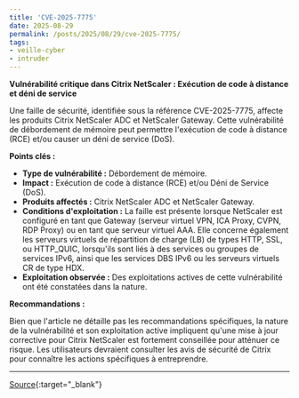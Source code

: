 ```yaml
---
title: 'CVE-2025-7775'
date: 2025-08-29
permalink: /posts/2025/08/29/cve-2025-7775/
tags:
- veille-cyber
- intruder
---
```

**Vulnérabilité critique dans Citrix NetScaler : Exécution de code à distance et déni de service**

Une faille de sécurité, identifiée sous la référence CVE-2025-7775, affecte les produits Citrix NetScaler ADC et NetScaler Gateway. Cette vulnérabilité de débordement de mémoire peut permettre l'exécution de code à distance (RCE) et/ou causer un déni de service (DoS).

**Points clés :**

*   **Type de vulnérabilité :** Débordement de mémoire.
*   **Impact :** Exécution de code à distance (RCE) et/ou Déni de Service (DoS).
*   **Produits affectés :** Citrix NetScaler ADC et NetScaler Gateway.
*   **Conditions d'exploitation :** La faille est présente lorsque NetScaler est configuré en tant que Gateway (serveur virtuel VPN, ICA Proxy, CVPN, RDP Proxy) ou en tant que serveur virtuel AAA. Elle concerne également les serveurs virtuels de répartition de charge (LB) de types HTTP, SSL, ou HTTP_QUIC, lorsqu'ils sont liés à des services ou groupes de services IPv6, ainsi que les services DBS IPv6 ou les serveurs virtuels CR de type HDX.
*   **Exploitation observée :** Des exploitations actives de cette vulnérabilité ont été constatées dans la nature.

**Recommandations :**

Bien que l'article ne détaille pas les recommandations spécifiques, la nature de la vulnérabilité et son exploitation active impliquent qu'une mise à jour corrective pour Citrix NetScaler est fortement conseillée pour atténuer ce risque. Les utilisateurs devraient consulter les avis de sécurité de Citrix pour connaître les actions spécifiques à entreprendre.

---
[Source](https://cvemon.intruder.io/cves/CVE-2025-7775){:target="_blank"}
